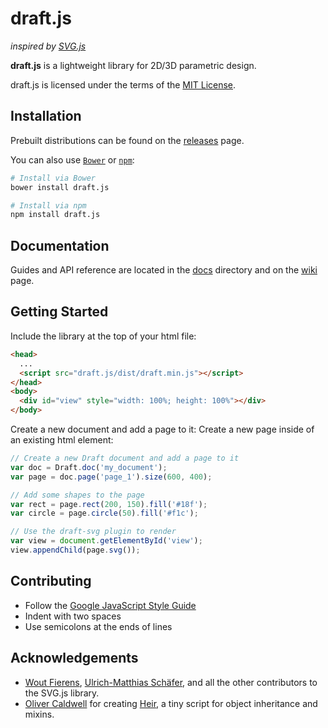 # draft.js
_inspired by [SVG.js](https://github.com/wout/svg.js)_

**draft.js** is a lightweight library for 2D/3D parametric design.

draft.js is licensed under the terms of the [MIT License](https://opensource.org/licenses/MIT).

## Installation

Prebuilt distributions can be found on the [releases](https://github.com/D1SC0tech/draft.js/releases) page.

You can also use [`Bower`](http://bower.io/) or [`npm`](https://www.npmjs.com/package/draft.js):

```sh
# Install via Bower
bower install draft.js

# Install via npm
npm install draft.js
```

## Documentation

Guides and API reference are located in the [docs](https://github.com/D1SC0tech/draft.js/tree/master/docs) directory and on the [wiki](https://github.com/D1SC0tech/draft.js/wiki) page.

## Getting Started

Include the library at the top of your html file:

```html
<head>
  ...
  <script src="draft.js/dist/draft.min.js"></script>
</head>
<body>
  <div id="view" style="width: 100%; height: 100%"></div>
</body>
```

Create a new document and add a page to it:
Create a new page inside of an existing html element:

```javascript
// Create a new Draft document and add a page to it
var doc = Draft.doc('my_document');
var page = doc.page('page_1').size(600, 400);

// Add some shapes to the page
var rect = page.rect(200, 150).fill('#18f');
var circle = page.circle(50).fill('#f1c');

// Use the draft-svg plugin to render
var view = document.getElementById('view');
view.appendChild(page.svg());
```

## Contributing

- Follow the [Google JavaScript Style Guide](https://google.github.io/styleguide/javascriptguide.xml)
- Indent with two spaces
- Use semicolons at the ends of lines

## Acknowledgements

- [Wout Fierens](https://github.com/wout), [Ulrich-Matthias Schäfer](https://github.com/Fuzzyma), and all the other contributors to the SVG.js library.
- [Oliver Caldwell](https://github.com/Olical) for creating [Heir](https://github.com/Olical/Heir), a tiny script for object inheritance and mixins.
